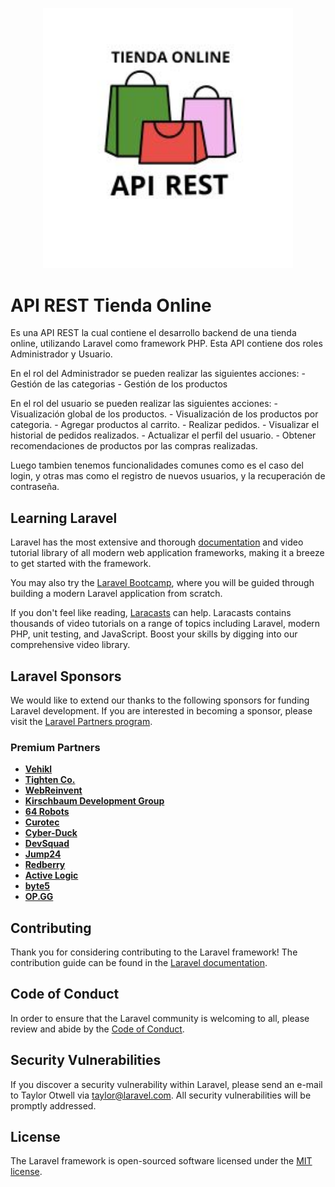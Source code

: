 <p align="center"><a href="https://laravel.com" target="_blank"><img src="./Logo.jpg" width="400" alt="API REST Tienda Online Logo"></a></p>


#  API REST Tienda Online

Es una API REST la cual contiene el desarrollo backend de una tienda online, utilizando Laravel como framework PHP. Esta API contiene dos roles Administrador y Usuario.

En el rol del Administrador se pueden realizar las siguientes acciones:
    - Gestión de las categorias
    - Gestión de los productos

En el rol del usuario se pueden realizar las siguientes acciones:
    - Visualización global de los productos.
    - Visualización de los productos por categoria.
    - Agregar productos al carrito.
    - Realizar pedidos.
    - Visualizar el historial de pedidos realizados.
    - Actualizar el perfil del usuario.
    - Obtener recomendaciones de productos por las compras realizadas.

Luego tambien tenemos funcionalidades comunes como es el caso del login, y otras mas como el registro de nuevos usuarios, y la recuperación  de contraseña.

## Learning Laravel

Laravel has the most extensive and thorough [documentation](https://laravel.com/docs) and video tutorial library of all modern web application frameworks, making it a breeze to get started with the framework.

You may also try the [Laravel Bootcamp](https://bootcamp.laravel.com), where you will be guided through building a modern Laravel application from scratch.

If you don't feel like reading, [Laracasts](https://laracasts.com) can help. Laracasts contains thousands of video tutorials on a range of topics including Laravel, modern PHP, unit testing, and JavaScript. Boost your skills by digging into our comprehensive video library.

## Laravel Sponsors

We would like to extend our thanks to the following sponsors for funding Laravel development. If you are interested in becoming a sponsor, please visit the [Laravel Partners program](https://partners.laravel.com).

### Premium Partners

- **[Vehikl](https://vehikl.com/)**
- **[Tighten Co.](https://tighten.co)**
- **[WebReinvent](https://webreinvent.com/)**
- **[Kirschbaum Development Group](https://kirschbaumdevelopment.com)**
- **[64 Robots](https://64robots.com)**
- **[Curotec](https://www.curotec.com/services/technologies/laravel/)**
- **[Cyber-Duck](https://cyber-duck.co.uk)**
- **[DevSquad](https://devsquad.com/hire-laravel-developers)**
- **[Jump24](https://jump24.co.uk)**
- **[Redberry](https://redberry.international/laravel/)**
- **[Active Logic](https://activelogic.com)**
- **[byte5](https://byte5.de)**
- **[OP.GG](https://op.gg)**

## Contributing

Thank you for considering contributing to the Laravel framework! The contribution guide can be found in the [Laravel documentation](https://laravel.com/docs/contributions).

## Code of Conduct

In order to ensure that the Laravel community is welcoming to all, please review and abide by the [Code of Conduct](https://laravel.com/docs/contributions#code-of-conduct).

## Security Vulnerabilities

If you discover a security vulnerability within Laravel, please send an e-mail to Taylor Otwell via [taylor@laravel.com](mailto:taylor@laravel.com). All security vulnerabilities will be promptly addressed.

## License

The Laravel framework is open-sourced software licensed under the [MIT license](https://opensource.org/licenses/MIT).
